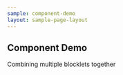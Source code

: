 ```yaml
---
sample: component-demo
layout: sample-page-layout
---
```


## Component Demo

Combining multiple blocklets together
